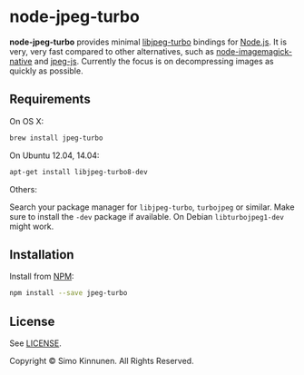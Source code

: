 # node-jpeg-turbo

**node-jpeg-turbo** provides minimal [libjpeg-turbo](http://libjpeg-turbo.virtualgl.org/) bindings for [Node.js](https://nodejs.org/). It is very, very fast compared to other alternatives, such as [node-imagemagick-native](https://github.com/mash/node-imagemagick-native) and [jpeg-js](https://github.com/eugeneware/jpeg-js). Currently the focus is on decompressing images as quickly as possible.

## Requirements

On OS X:

```bash
brew install jpeg-turbo
```

On Ubuntu 12.04, 14.04:

```bash
apt-get install libjpeg-turbo8-dev
```

Others:

Search your package manager for `libjpeg-turbo`, `turbojpeg` or similar. Make sure to install the `-dev` package if available. On Debian `libturbojpeg1-dev` might work.

## Installation

Install from [NPM](https://www.npmjs.com/):

```bash
npm install --save jpeg-turbo
```

## License

See [LICENSE](LICENSE).

Copyright © Simo Kinnunen. All Rights Reserved.
